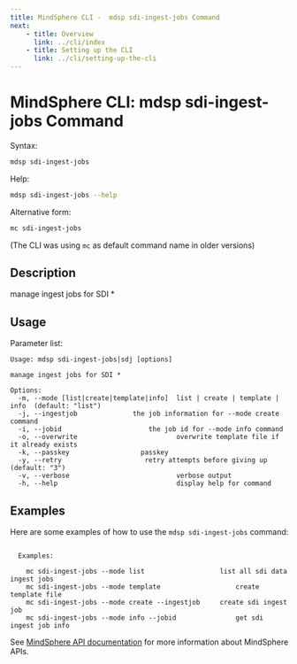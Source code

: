 ```yaml
---
title: MindSphere CLI -  mdsp sdi-ingest-jobs Command
next:
    - title: Overview
      link: ../cli/index
    - title: Setting up the CLI
      link: ../cli/setting-up-the-cli
---
```


# MindSphere CLI: mdsp sdi-ingest-jobs Command

Syntax:

```bash
mdsp sdi-ingest-jobs
```

Help:

```bash
mdsp sdi-ingest-jobs --help
```

Alternative form:

```bash
mc sdi-ingest-jobs
```

(The CLI was using `mc` as default command name in older versions)

## Description

manage ingest jobs for SDI *

## Usage

Parameter list:

```text
Usage: mdsp sdi-ingest-jobs|sdj [options]

manage ingest jobs for SDI *

Options:
  -m, --mode [list|create|template|info]  list | create | template | info  (default: "list")
  -j, --ingestjob              the job information for --mode create command
  -i, --jobid                      the job id for --mode info command
  -o, --overwrite                         overwrite template file if it already exists
  -k, --passkey                  passkey
  -y, --retry                     retry attempts before giving up (default: "3")
  -v, --verbose                           verbose output
  -h, --help                              display help for command

```

## Examples

Here are some examples of how to use the `mdsp sdi-ingest-jobs` command:

```text

  Examples:

    mc sdi-ingest-jobs --mode list 					 list all sdi data ingest jobs
    mc sdi-ingest-jobs --mode template 					 create template file
    mc sdi-ingest-jobs --mode create --ingestjob  	 create sdi ingest job
    mc sdi-ingest-jobs --mode info --jobid    			 get sdi ingest job info

```

See [MindSphere API documentation](https://documentation.mindsphere.io/MindSphere/apis/index.html) for more information about MindSphere APIs.